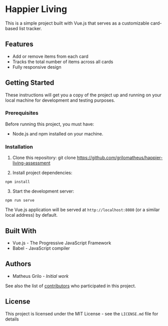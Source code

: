 # Happier Living

This is a simple project built with Vue.js that serves as a customizable card-based list tracker.

## Features

- Add or remove items from each card
- Tracks the total number of items across all cards
- Fully responsive design

## Getting Started

These instructions will get you a copy of the project up and running on your local machine for development and testing purposes.

### Prerequisites

Before running this project, you must have:

- Node.js and npm installed on your machine.

### Installation

1. Clone this repository:
git clone https://github.com/grilomatheus/happier-living-assessment


2. Install project dependencies:
```
npm install
```

3. Start the development server:
```
npm run serve
```

The Vue.js application will be served at `http://localhost:8080` (or a similar local address) by default.

## Built With

- Vue.js - The Progressive JavaScript Framework
- Babel - JavaScript compiler

## Authors

- Matheus Grilo - *Initial work*

See also the list of [contributors](https://github.com/grilomatheus/happier-living-assessment/contributors) who participated in this project.

## License

This project is licensed under the MIT License - see the `LICENSE.md` file for details
